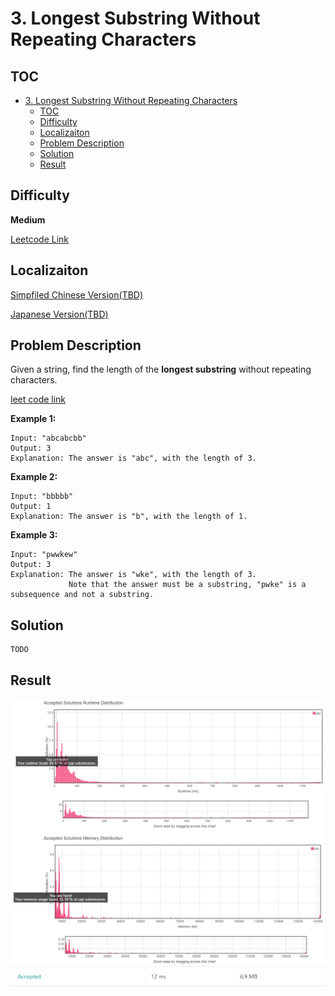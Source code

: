 # 3. Longest Substring Without Repeating Characters

## TOC
- [3. Longest Substring Without Repeating Characters](#3-longest-substring-without-repeating-characters)
  - [TOC](#toc)
  - [Difficulty](#difficulty)
  - [Localizaiton](#localizaiton)
  - [Problem Description](#problem-description)
  - [Solution](#solution)
  - [Result](#result)
  
## Difficulty
**Medium**

[Leetcode Link](https://leetcode.com/problems/add-two-numbers/)

## Localizaiton
[Simpfiled Chinese Version(TBD)](README.zh.MD)

[Japanese Version(TBD)](README.jp.MD)

## Problem Description
Given a string, find the length of the **longest substring** without repeating characters.

[leet code link](https://leetcode.com/problems/longest-substring-without-repeating-characters/)

**Example 1:**
```
Input: "abcabcbb"
Output: 3 
Explanation: The answer is "abc", with the length of 3. 
```

**Example 2:**
```
Input: "bbbbb"
Output: 1
Explanation: The answer is "b", with the length of 1.
```

**Example 3:**
```
Input: "pwwkew"
Output: 3
Explanation: The answer is "wke", with the length of 3. 
             Note that the answer must be a substring, "pwke" is a subsequence and not a substring.
```

## Solution
```
TODO
```

## Result
![](graph.png)
![](result.png)
